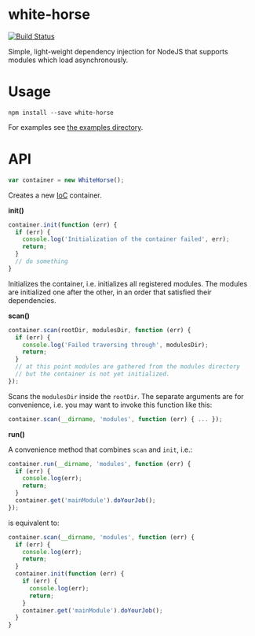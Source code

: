 # white-horse

[![Build Status](https://travis-ci.org/scravy/white-horse.svg?branch=master)](https://travis-ci.org/scravy/white-horse)

Simple, light-weight dependency injection for NodeJS that supports modules which load asynchronously.

# Usage

    npm install --save white-horse

For examples see [the examples directory](examples/).

# API

```JavaScript
var container = new WhiteHorse();
```

Creates a new [IoC](https://en.wikipedia.org/wiki/Inversion_of_control)
container.

**init()**

```JavaScript
container.init(function (err) {
  if (err) {
    console.log('Initialization of the container failed', err);
    return;
  }
  // do something
}
```

Initializes the container, i.e. initializes all registered modules.
The modules are initialized one after the other, in an order that
satisfied their dependencies.

**scan()**

```JavaScript
container.scan(rootDir, modulesDir, function (err) {
  if (err) {
    console.log('Failed traversing through', modulesDir);
    return;
  }
  // at this point modules are gathered from the modules directory
  // but the container is not yet initialized.
});
```

Scans the `modulesDir` inside the `rootDir`. The separate arguments are
for convenience, i.e. you may want to invoke this function like this:

```JavaScript
container.scan(__dirname, 'modules', function (err) { ... });
```

**run()**

A convenience method that combines `scan` and `init`, i.e.:

```JavaScript
container.run(__dirname, 'modules', function (err) {
  if (err) {
    console.log(err);
    return;
  }
  container.get('mainModule').doYourJob();
});
```

is equivalent to:

```JavaScript
container.scan(__dirname, 'modules', function (err) {
  if (err) {
    console.log(err);
    return;
  }
  container.init(function (err) {
    if (err) {
      console.log(err);
      return;
    }
    container.get('mainModule').doYourJob();
  }
}
```


